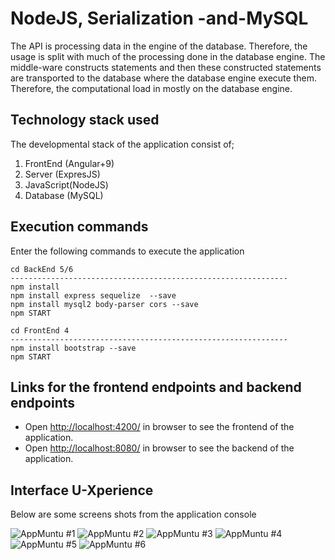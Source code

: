 #  NodeJS, Serialization -and-MySQL

The API is processing data in the engine of the database. Therefore, the usage is split with much of the processing done in the database engine. The middle-ware constructs statements and then these constructed statements are transported to the database where the database engine execute them. 
Therefore, the computational load in mostly on the database engine.

## Technology stack used

The developmental stack of the application consist of;

1. FrontEnd  (Angular+9)
2. Server    (ExpresJS)
3. JavaScript(NodeJS)
4. Database  (MySQL)

## Execution commands

Enter the following commands to execute the application

```
cd BackEnd 5/6
--------------------------------------------------------------
npm install
npm install express sequelize  --save
npm install mysql2 body-parser cors --save
npm START

cd FrontEnd 4
--------------------------------------------------------------
npm install bootstrap --save
npm START

```

## Links for the frontend endpoints and backend endpoints

- Open [http://localhost:4200/](http://localhost:4200/employees) in browser to see the frontend of the application.
- Open [http://localhost:8080/](http://localhost:8080/employees) in browser to see the backend of the application.

## Interface U-Xperience
 Below are some screens shots from the application console

![ AppMuntu #1 ](https://github.com/LINOSNCHENA/NodeAPI-Without-Model-Mysql-implementaion-FS4/blob/master/uxViews/page1.png)
![ AppMuntu #2 ](https://github.com/LINOSNCHENA/NodeAPI-Without-Model-Mysql-implementaion-FS4/blob/master/uxViews/page2.png)
![ AppMuntu #3 ](https://github.com/LINOSNCHENA/NodeAPI-Without-Model-Mysql-implementaion-FS4/blob/master/uxViews/page3.png)
![ AppMuntu #4 ](https://github.com/LINOSNCHENA/NodeAPI-Without-Model-Mysql-implementaion-FS4/blob/master/uxViews/page4.png)
![ AppMuntu #5 ](https://github.com/LINOSNCHENA/NodeAPI-Without-Model-Mysql-implementaion-FS4/blob/master/uxViews/page5.png)
![ AppMuntu #6 ](https://github.com/LINOSNCHENA/NodeAPI-Without-Model-Mysql-implementaion-FS4/blob/master/uxViews/page6.png)
